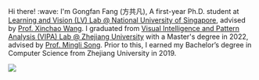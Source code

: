 <p>Hi there! :wave: I'm Gongfan Fang (方共凡), A first-year Ph.D. student at <a href="http://lv-nus.org/">Learning and Vision (LV) Lab @ National University of Singapore</a>, advised by <a href="https://sites.google.com/site/sitexinchaowang/">Prof. Xinchao Wang</a>. I graduated from <a href="https://www.vipazoo.cn/">Visual Intelligence and Pattern Analysis (VIPA) Lab @ Zhejiang University</a> with a Master's degree in 2022, advised by <a href="https://person.zju.edu.cn/en/msong">Prof. Mingli Song</a>. Prior to this, I earned my Bachelor’s degree in Computer Science from Zhejiang University in 2019.
 
<img src="https://github-readme-stats.vercel.app/api?username=VainF&theme=dark&bg_color=fff&title_color=444444&text_color=444444"></img>
